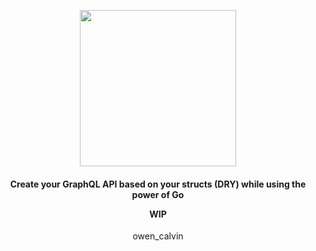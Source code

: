 <p align="center">
  <img width="250px" src="https://i.imgur.com/F6sWgZh.png">
</p>
<h4>
  <p align="center">
    Create your GraphQL API based on your structs (DRY) while using the power of Go
  </p>
  <p align="center">
    WIP
  </p>
</h4>
<p align="center">
  owen_calvin
</p>
